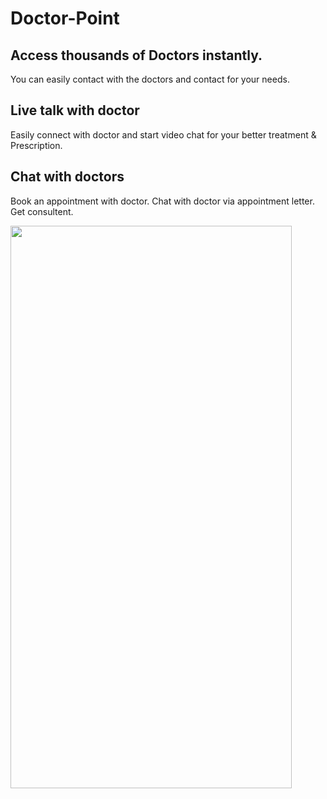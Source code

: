 # Doctor-Point

## Access thousands of Doctors instantly.
You can easily contact with the doctors and contact for your needs.

## Live talk with doctor
Easily connect with doctor and start video chat for your better treatment & Prescription.

## Chat with doctors
Book an appointment with doctor. Chat with doctor via appointment letter. 
Get consultent.

<img src="https://github.com/MahmoudSafan/Doctor-Point/blob/main/20220515-162555-395.gif" width ="450" height="900" > 
